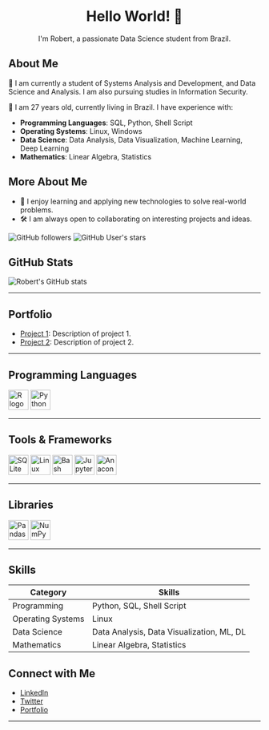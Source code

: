 <div align="center">
  <h1>Hello World! 👋</h1>
  <p>I'm Robert, a passionate Data Science student from Brazil.</p>
</div>


## About Me
🌱 I am currently a student of Systems Analysis and Development, and Data Science and Analysis. I am also pursuing studies in Information Security.

💬 I am 27 years old, currently living in Brazil. I have experience with:
- **Programming Languages**: SQL, Python, Shell Script
- **Operating Systems**: Linux, Windows
- **Data Science**: Data Analysis, Data Visualization, Machine Learning, Deep Learning
- **Mathematics**: Linear Algebra, Statistics

## More About Me
- 💬 I enjoy learning and applying new technologies to solve real-world problems.
- 🛠️ I am always open to collaborating on interesting projects and ideas.

![GitHub followers](https://img.shields.io/github/followers/your-username?label=Follow&style=social)
![GitHub User's stars](https://img.shields.io/github/stars/your-username?style=social)



## GitHub Stats
![Robert's GitHub stats](https://github-readme-stats.vercel.app/api?username=r0bertds&show_icons=true&theme=dark)

---

## Portfolio
<!-- Add links to your portfolio projects here -->
- [Project 1](https://github.com/your-username/project1): Description of project 1.
- [Project 2](https://github.com/your-username/project2): Description of project 2.

---

## Programming Languages
<div align="left">
  <img src="https://cdn.jsdelivr.net/gh/devicons/devicon/icons/r/r-original.svg" height="40" alt="R logo"  />
  <img src="https://cdn.jsdelivr.net/gh/devicons/devicon/icons/python/python-original.svg" height="40" alt="Python logo"  />
</div>

---

## Tools & Frameworks
<div align="left">
  <img src="https://cdn.jsdelivr.net/gh/devicons/devicon/icons/sqlite/sqlite-original.svg" height="40" alt="SQLite logo"  />
  <img src="https://cdn.jsdelivr.net/gh/devicons/devicon/icons/linux/linux-original.svg" height="40" alt="Linux logo"  />
  <img src="https://cdn.jsdelivr.net/gh/devicons/devicon/icons/bash/bash-original.svg" height="40" alt="Bash logo"  />
  <img src="https://cdn.jsdelivr.net/gh/devicons/devicon/icons/jupyter/jupyter-original.svg" height="40" alt="Jupyter logo"  />
  <img src="https://cdn.jsdelivr.net/gh/devicons/devicon/icons/anaconda/anaconda-original.svg" height="40" alt="Anaconda logo"  />
</div>

---

## Libraries
<div align="left">
  <img src="https://cdn.jsdelivr.net/gh/devicons/devicon/icons/pandas/pandas-original.svg" height="40" alt="Pandas logo"  />
  <img src="https://cdn.jsdelivr.net/gh/devicons/devicon/icons/numpy/numpy-original.svg" height="40" alt="NumPy logo"  />
</div>

---

## Skills

| Category          | Skills                                         |
|-------------------|------------------------------------------------|
| Programming       | Python, SQL, Shell Script                      |
| Operating Systems | Linux                                          |
| Data Science      | Data Analysis, Data Visualization, ML, DL     |
| Mathematics       | Linear Algebra, Statistics                     |




## Connect with Me
- [LinkedIn](https://www.linkedin.com/in/your-linkedin)
- [Twitter](https://twitter.com/your-twitter)
- [Portfolio](https://your-portfolio.com)

---

<!---
devr0bert/devr0bert is a ✨ special ✨ repository because its `README.md` (this file) appears on your GitHub profile.
You can click the Preview link to take a look at your changes.
--->
